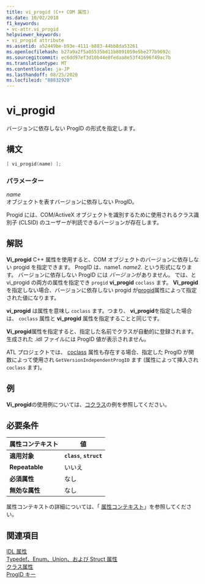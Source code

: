 ```yaml
---
title: vi_progid (C++ COM 属性)
ms.date: 10/02/2018
f1_keywords:
- vc-attr.vi_progid
helpviewer_keywords:
- vi_progid attribute
ms.assetid: a52449be-b93e-4111-b883-44bb8da53261
ms.openlocfilehash: b27a9a2f5a05535bd11b8091059e5be277b9692c
ms.sourcegitcommit: ec6dd97ef3d10b44e0fedaa8e53f41696f49ac7b
ms.translationtype: MT
ms.contentlocale: ja-JP
ms.lasthandoff: 08/25/2020
ms.locfileid: "88832920"
---
```

# <a name="vi_progid"></a>vi_progid

バージョンに依存しない ProgID の形式を指定します。

## <a name="syntax"></a>構文

```cpp
[ vi_progid(name) ];
```

### <a name="parameters"></a>パラメーター

*name*<br/>
オブジェクトを表すバージョンに依存しない ProgID。

Progid には、COM/ActiveX オブジェクトを識別するために使用されるクラス識別子 (CLSID) のユーザーが判読できるバージョンが存在します。

## <a name="remarks"></a>解説

**Vi_progid** C++ 属性を使用すると、COM オブジェクトのバージョンに依存しない progid を指定できます。 ProgID は、name1. *name2.* という形式になります。 バージョンに依存しない ProgID には *バージョン*がありません。 では、と vi_progid の両方の属性を指定でき `progid` **vi_progid** `coclass` ます。 **Vi_progid**を指定しない場合、バージョンに依存しない progid が[progid](progid.md)属性によって指定された値になります。

**vi_progid** は属性を意味し `coclass` ます。つまり、 **vi_progid**を指定した場合は、 `coclass` 属性と **vi_progid** 属性を指定することと同じです。

**Vi_progid**属性を指定すると、指定した名前でクラスが自動的に登録されます。 生成された .idl ファイルには ProgID 値が表示されません。

ATL プロジェクトでは、 [coclass](coclass.md) 属性も存在する場合、指定した ProgID が関数によって使用され `GetVersionIndependentProgID` ます (属性によって挿入され `coclass` ます)。

## <a name="example"></a>例

**Vi_progid**の使用例については、[コクラス](coclass.md)の例を参照してください。

## <a name="requirements"></a>必要条件

| 属性コンテキスト | 値 |
|-|-|
|**適用対象**|**`class`**, **`struct`**|
|**Repeatable**|いいえ|
|**必須属性**|なし|
|**無効な属性**|なし|

属性コンテキストの詳細については、「 [属性コンテキスト](cpp-attributes-com-net.md#contexts)」を参照してください。

## <a name="see-also"></a>関連項目

[IDL 属性](idl-attributes.md)<br/>
[Typedef、Enum、Union、および Struct 属性](typedef-enum-union-and-struct-attributes.md)<br/>
[クラス属性](class-attributes.md)<br/>
[ProgID キー](/windows/win32/com/-progid--key)
